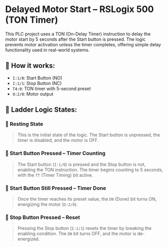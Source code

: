 # Delayed Motor Start – RSLogix 500 (TON Timer)

This PLC project uses a TON (On-Delay Timer) instruction to delay the motor start by 5 seconds after the Start button is pressed. The logic prevents motor activation unless the timer completes, offering simple delay functionality used in real-world systems.

## 🧠 How it works:
- `I:1/0`: Start Button (NO)
- `I:1/1`: Stop Button (NC)
- `T4:0`: TON timer with 5-second preset
- `O:2/0`: Motor output

## 🔧 Ladder Logic States:

### 📸 Resting State
> This is the initial state of the logic. The Start button is unpressed, the timer is disabled, and the motor is OFF.

### 📸 Start Button Pressed – Timer Counting
> The Start button (`I:1/0`) is pressed and the Stop button is not, enabling the TON instruction. The timer begins counting to 5 seconds, with the `TT` (Timer Timing) bit active.

### 📸 Start Button Still Pressed – Timer Done
> Once the timer reaches its preset value, the `DN` (Done) bit turns ON, energizing the motor (`O:2/0`).

### 📸 Stop Button Pressed – Reset
> Pressing the Stop button (`I:1/1`) resets the timer by breaking the enabling condition. The `DN` bit turns OFF, and the motor is de-energized.
